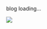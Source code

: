 blog loading...

![](https://github.com/user-attachments/assets/23a02f97-57c5-48ea-b1a5-6ebb335e5f7c)

